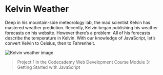 # Kelvin Weather

Deep in his mountain-side meteorology lab, the mad scientist Kelvin has mastered weather prediction. Recently, Kelvin began publishing his weather forecasts on his website. However there’s a problem: All of his forecasts describe the temperature in Kelvin. With our knowledge of JavaScript, let’s convert Kelvin to Celsius, then to Fahrenheit.

![Kelvin weather image](https://s3.amazonaws.com/codecademy-content/projects/introduction-to-javascript/learn-javascript-introduction/kelvin-weather/Kelvin+Thermometers.svg)

> Project 1 in the Codecademy Web Development Course Module 3: Getting Started with JavaScript
